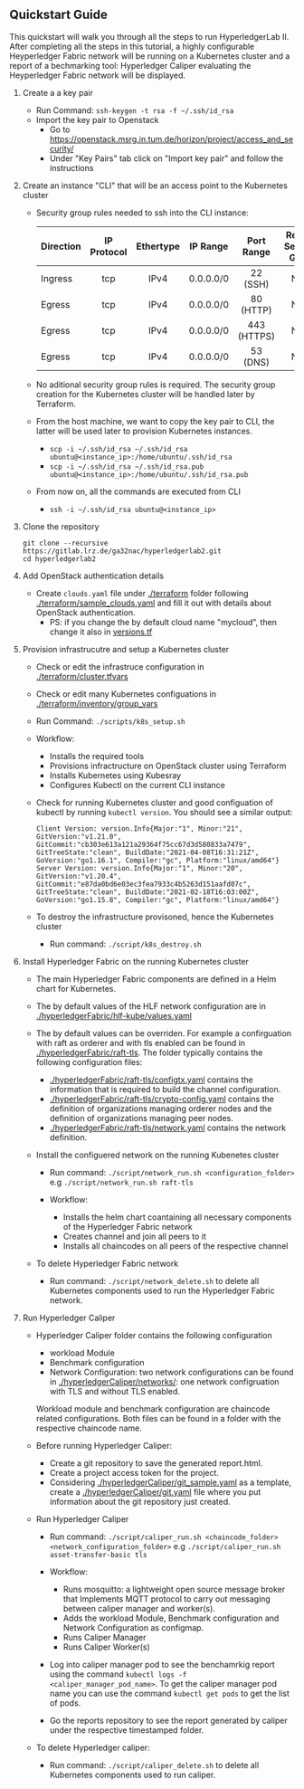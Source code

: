 ## **Quickstart Guide**

This quickstart will walk you through all the steps to run HyperledgerLab II.
After completing all the steps in this tutorial, a highly configurable Heyperledger Fabric network will be running on a Kubernetes cluster and a report of a bechmarking tool: Hyperledger Caliper evaluating the Heyperledger Fabric network will be displayed.

1. Create a a key pair

   - Run Command: `ssh-keygen -t rsa -f ~/.ssh/id_rsa`
   - Import the key pair to Openstack
     - Go to https://openstack.msrg.in.tum.de/horizon/project/access_and_security/
     - Under "Key Pairs" tab click on "Import key pair" and follow the instructions

2. Create an instance "CLI" that will be an access point to the Kubernetes cluster

   - Security group rules needed to ssh into the CLI instance:

     | Direction | IP Protocol | Ethertype | IP Range  | Port Range  | Remote Security Group |
     | --------- | :---------: | :-------: | :-------: | :---------: | :-------------------: |
     | Ingress   |     tcp     |   IPv4    | 0.0.0.0/0 |  22 (SSH)   |         None          |
     | Egress    |     tcp     |   IPv4    | 0.0.0.0/0 |  80 (HTTP)  |         None          |
     | Egress    |     tcp     |   IPv4    | 0.0.0.0/0 | 443 (HTTPS) |         None          |
     | Egress    |     tcp     |   IPv4    | 0.0.0.0/0 |  53 (DNS)   |         None          |

   - No aditional security group rules is required. The security group creation for the Kubernetes cluster will be handled later by Terraform.

   - From the host machine, we want to copy the key pair to CLI, the latter will be used later to provision Kubernetes instances.
     - `scp -i ~/.ssh/id_rsa ~/.ssh/id_rsa ubuntu@<instance_ip>:/home/ubuntu/.ssh/id_rsa`
     - `scp -i ~/.ssh/id_rsa ~/.ssh/id_rsa.pub ubuntu@<instance_ip>:/home/ubuntu/.ssh/id_rsa.pub`
   - From now on, all the commands are executed from CLI
     - `ssh -i ~/.ssh/id_rsa ubuntu@<instance_ip>`

3. Clone the repository

   ```
   git clone --recursive https://gitlab.lrz.de/ga32nac/hyperledgerlab2.git
   cd hyperledgerlab2
   ```

4. Add OpenStack authentication details

   - Create `clouds.yaml` file under [./terraform](../terraform) folder following [./terraform/sample_clouds.yaml](./terraform/sample_clouds.yaml) and fill it out with details about OpenStack authentication.
     - PS: if you change the by default cloud name "mycloud", then change it also in [versions.tf](versions.tf)

5. Provision infrastrucutre and setup a Kubernetes cluster

   - Check or edit the infrastruce configuration in [./terraform/cluster.tfvars](../terraform/cluster.tfvars)
   - Check or edit many Kubernetes configuations in [./terraform/inventory/group_vars](../terraform/inventory/group_vars)
   - Run Command: `./scripts/k8s_setup.sh `
   - Workflow:

     - Installs the required tools
     - Provisions infractructure on OpenStack cluster using Terraform
     - Installs Kubernetes using Kubesray
     - Configures Kubectl on the current CLI instance

   - Check for running Kubernetes cluster and good configuation of kubectl by running `kubectl version`.
     You should see a similar output:

     ```
     Client Version: version.Info{Major:"1", Minor:"21", GitVersion:"v1.21.0", GitCommit:"cb303e613a121a29364f75cc67d3d580833a7479", GitTreeState:"clean", BuildDate:"2021-04-08T16:31:21Z", GoVersion:"go1.16.1", Compiler:"gc", Platform:"linux/amd64"}
     Server Version: version.Info{Major:"1", Minor:"20", GitVersion:"v1.20.4", GitCommit:"e87da0bd6e03ec3fea7933c4b5263d151aafd07c", GitTreeState:"clean", BuildDate:"2021-02-18T16:03:00Z", GoVersion:"go1.15.8", Compiler:"gc", Platform:"linux/amd64"}
     ```

   - To destroy the infrastructure provisoned, hence the Kubernetes cluster
     - Run command: `./script/k8s_destroy.sh`

6. Install Hyperledger Fabric on the running Kubernetes cluster

   - The main Hyperledger Fabric components are defined in a Helm chart for Kubernetes.
   - The by default values of the HLF network configuration are in [./hyperledgerFabric/hlf-kube/values.yaml](../hyperledgerFabric/hlf-kube/values.yaml)
   - The by default values can be overriden. For example a confirguation with raft as orderer and with tls enabled can be found in [./hyperledgerFabric/raft-tls](../hyperledgerFabric/raft-tls).
     The folder typically contains the following configuration files:

     - [./hyperledgerFabric/raft-tls/configtx.yaml](../hyperledgerFabric/raft-tls/configtx.yaml) contains the information that is required to build the channel configuration.
     - [./hyperledgerFabric/raft-tls/crypto-config.yaml](../hyperledgerFabric/raft-tls/crypto-config.yaml) contains the definition of organizations managing orderer nodes and the definition of organizations managing peer nodes.
     - [./hyperledgerFabric/raft-tls/network.yaml](../hyperledgerFabric/raft-tls/network.yaml) contains the network definition.

   - Install the configuered network on the running Kubenetes cluster

     - Run command: `./script/network_run.sh <configuration_folder>` e.g `./script/network_run.sh raft-tls`

     - Workflow:

       - Installs the helm chart coantaining all necessary components of the Hyperledger Fabric network
       - Creates channel and join all peers to it
       - Installs all chaincodes on all peers of the respective channel

   - To delete Hyperledger Fabric network
     - Run command: `./script/network_delete.sh` to delete all Kubernetes components used to run the Hyperledger Fabric network.

7. Run Hyperledger Caliper

   - Hyperledger Caliper folder contains the following configuration

     - workload Module
     - Benchmark configuration
     - Network Configuration: two network configurations can be found in [./hyperledgerCaliper/networks/](../hyperledgerCaliper/networks/): one network configruation with TLS and without TLS enabled.

     Workload module and benchmark configuration are chaincode related configurations. Both files can be found in a folder with the respective chaincode name.

   - Before running Hyperledger Caliper:

     - Create a git repository to save the generated report.html.
     - Create a project access token for the project.
     - Considering [./hyperledgerCaliper/git_sample.yaml](../hyperledgerCaliper/git_sample.yaml) as a template, create a [./hyperledgerCaliper/git.yaml](../hyperledgerCaliper/git.yaml) file where you put information about the git repository just created.

   - Run Hyperledger Caliper

     - Run command: `./script/caliper_run.sh <chaincode_folder> <network_configuration_folder>` e.g `./script/caliper_run.sh asset-transfer-basic tls`
     - Workflow:

       - Runs mosquitto: a lightweight open source message broker that Implements MQTT protocol to carry out messaging between caliper manager and worker(s).
       - Adds the workload Module, Benchmark configuration and Network Configuration as configmap.
       - Runs Caliper Manager
       - Runs Caliper Worker(s)

     - Log into caliper manager pod to see the benchamrkig report using the command `kubectl logs -f <caliper_manager_pod_name>`.
       To get the caliper manager pod name you can use the command `kubectl get pods` to get the list of pods.
     - Go the reports repository to see the report generated by caliper under the respective timestamped folder.

   - To delete Hyperledger caliper:
     - Run command: `./script/caliper_delete.sh` to delete all Kubernetes components used to run caliper.
